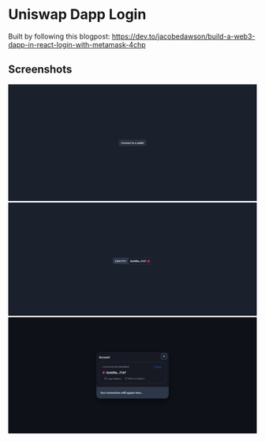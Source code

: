 # Uniswap Dapp Login
Built by following this blogpost: <a href="https://dev.to/jacobedawson/build-a-web3-dapp-in-react-login-with-metamask-4chp">https://dev.to/jacobedawson/build-a-web3-dapp-in-react-login-with-metamask-4chp</a>

## Screenshots
<img src=".github/1.PNG">
<img src=".github/2.PNG">
<img src=".github/3.PNG">
